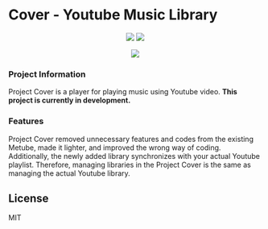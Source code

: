 # Cover - Youtube Music Library

<p align="center">
  <img src="https://i.imgur.com/heVWcRW.png" />
  <img src="https://i.imgur.com/X2GeghU.png" />
</p>

<p align="center">
  <img src="https://img1.daumcdn.net/thumb/R800x0/?scode=mtistory2&fname=https%3A%2F%2Fk.kakaocdn.net%2Fdn%2Fnprmt%2Fbtqu0463kbN%2FGso0UtWFz6UY0X1DLcOSnk%2Fimg.jpg" />
</p>

### Project Information
Project Cover is a player for playing music using Youtube video.
<b>This project is currently in development.</b>

### Features
Project Cover removed unnecessary features and codes from the existing Metube, made it lighter, and improved the wrong way of coding. Additionally, the newly added library synchronizes with your actual Youtube playlist.
Therefore, managing libraries in the Project Cover is the same as managing the actual Youtube library.

## License
MIT
